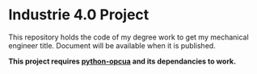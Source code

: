 # Industrie 4.0 Project
This repository holds the code of my degree work to get my mechanical engineer title. Document will be available when it is published. 

**This project requires [python-opcua](https://github.com/FreeOpcUa/python-opcua) and its dependancies to work.**